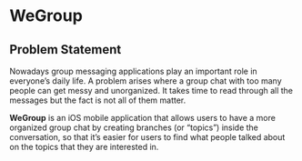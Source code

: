 # WeGroup

## Problem Statement
Nowadays group messaging applications play an important role in everyone’s daily life. A problem arises where a group chat with too many people can get messy and unorganized. It takes time to read through all the messages but the fact is not all of them matter. 

**WeGroup** is an iOS mobile application that allows users to have a more organized group chat by creating branches (or “topics”) inside the conversation, so that it’s easier for users to find what people talked about on the topics that they are interested in.
